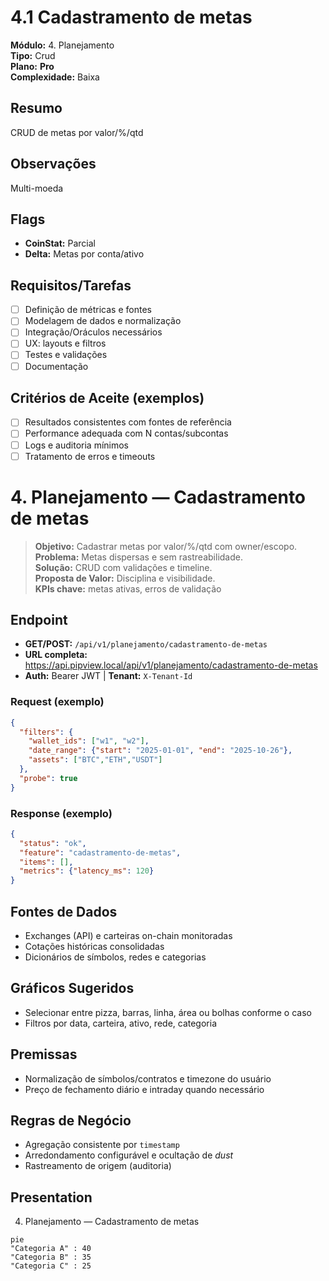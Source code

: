 # 4.1 Cadastramento de metas

**Módulo:** 4. Planejamento  
**Tipo:** Crud  
**Plano:** **Pro**  
**Complexidade:** Baixa

## Resumo
CRUD de metas por valor/%/qtd

## Observações
Multi-moeda

## Flags
- **CoinStat:** Parcial
- **Delta:** Metas por conta/ativo

## Requisitos/Tarefas
- [ ] Definição de métricas e fontes
- [ ] Modelagem de dados e normalização
- [ ] Integração/Oráculos necessários
- [ ] UX: layouts e filtros
- [ ] Testes e validações
- [ ] Documentação

## Critérios de Aceite (exemplos)
- [ ] Resultados consistentes com fontes de referência
- [ ] Performance adequada com N contas/subcontas
- [ ] Logs e auditoria mínimos
- [ ] Tratamento de erros e timeouts

# 4. Planejamento — Cadastramento de metas

> **Objetivo:** Cadastrar metas por valor/%/qtd com owner/escopo.  
> **Problema:** Metas dispersas e sem rastreabilidade.  
> **Solução:** CRUD com validações e timeline.  
> **Proposta de Valor:** Disciplina e visibilidade.  
> **KPIs chave:** metas ativas, erros de validação

## Endpoint
- **GET/POST:** `/api/v1/planejamento/cadastramento-de-metas`  
- **URL completa:** <https://api.pipview.local/api/v1/planejamento/cadastramento-de-metas>  
- **Auth:** Bearer JWT | **Tenant:** `X-Tenant-Id`

### Request (exemplo)
```json
{
  "filters": {
    "wallet_ids": ["w1", "w2"],
    "date_range": {"start": "2025-01-01", "end": "2025-10-26"},
    "assets": ["BTC","ETH","USDT"]
  },
  "probe": true
}
```

### Response (exemplo)
```json
{
  "status": "ok",
  "feature": "cadastramento-de-metas",
  "items": [],
  "metrics": {"latency_ms": 120}
}
```

## Fontes de Dados
- Exchanges (API) e carteiras on-chain monitoradas
- Cotações históricas consolidadas
- Dicionários de símbolos, redes e categorias

## Gráficos Sugeridos
- Selecionar entre pizza, barras, linha, área ou bolhas conforme o caso
- Filtros por data, carteira, ativo, rede, categoria

## Premissas
- Normalização de símbolos/contratos e timezone do usuário
- Preço de fechamento diário e intraday quando necessário

## Regras de Negócio
- Agregação consistente por `timestamp`
- Arredondamento configurável e ocultação de *dust*
- Rastreamento de origem (auditoria)

## Presentation
4. Planejamento — Cadastramento de metas

```mermaid
pie
"Categoria A" : 40
"Categoria B" : 35
"Categoria C" : 25
```
